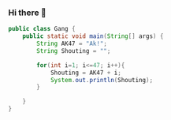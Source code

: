 ### Hi there 👋

```java
public class Gang {
    public static void main(String[] args) {
        String AK47 = "Ak!";
        String Shouting = "";

        for(int i=1; i<=47; i++){
            Shouting = AK47 + i;
            System.out.println(Shouting);
        }

    }
}
```

<!--
**SinHojin/SinHojin** is a ✨ _special_ ✨ repository because its `README.md` (this file) appears on your GitHub profile.

Here are some ideas to get you started:

- 🔭 I’m currently working on ...
- 🌱 I’m currently learning ...
- 👯 I’m looking to collaborate on ...
- 🤔 I’m looking for help with ...
- 💬 Ask me about ...
- 📫 How to reach me: ...
- 😄 Pronouns: ...
- ⚡ Fun fact: ...
-->
